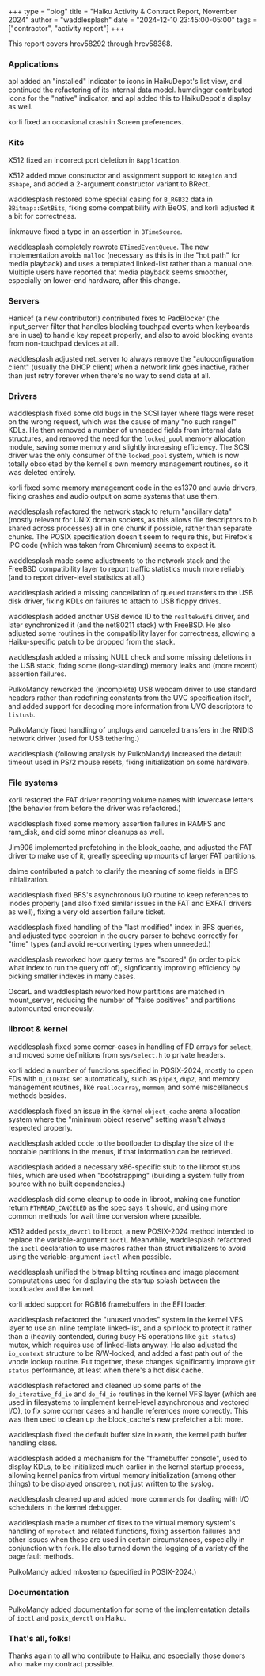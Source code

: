 +++
type = "blog"
title = "Haiku Activity & Contract Report, November 2024"
author = "waddlesplash"
date = "2024-12-10 23:45:00-05:00"
tags = ["contractor", "activity report"]
+++

This report covers hrev58292 through hrev58368.

<!--more-->

### Applications

apl added an "installed" indicator to icons in HaikuDepot's list view, and continued the refactoring of its internal data model. humdinger contributed icons for the "native" indicator, and apl added this to HaikuDepot's display as well.

korli fixed an occasional crash in Screen preferences.

### Kits

X512 fixed an incorrect port deletion in `BApplication`.

X512 added move constructor and assignment support to `BRegion` and `BShape`, and added a 2-argument constructor variant to BRect.

waddlesplash restored some special casing for `B_RGB32` data in `BBitmap::SetBits`, fixing some compatibility with BeOS, and korli adjusted it a bit for correctness.

linkmauve fixed a typo in an assertion in `BTimeSource`.

waddlesplash completely rewrote `BTimedEventQueue`. The new implementation avoids `malloc` (necessary as this is in the "hot path" for media playback) and uses a templated linked-list rather than a manual one. Multiple users have reported that media playback seems smoother, especially on lower-end hardware, after this change.

### Servers

Hanicef (a new contributor!) contributed fixes to PadBlocker (the input_server filter that handles blocking touchpad events when keyboards are in use) to handle key repeat properly, and also to avoid blocking events from non-touchpad devices at all.

waddlesplash adjusted net_server to always remove the "autoconfiguration client" (usually the DHCP client) when a network link goes inactive, rather than just retry forever when there's no way to send data at all.

### Drivers

waddlesplash fixed some old bugs in the SCSI layer where flags were reset on the wrong request, which was the cause of many "no such range!" KDLs. He then removed a number of unneeded fields from internal data structures, and removed the need for the `locked_pool` memory allocation module, saving some memory and slightly increasing efficiency. The SCSI driver was the only consumer of the `locked_pool` system, which is now totally obsoleted by the kernel's own memory management routines, so it was deleted entirely.

korli fixed some memory management code in the es1370 and auvia drivers, fixing crashes and audio output on some systems that use them.

waddlesplash refactored the network stack to return "ancillary data" (mostly relevant for UNIX domain sockets, as this allows file descriptors to b shared across processes) all in one chunk if possible, rather than separate chunks. The POSIX specification doesn't seem to require this, but Firefox's IPC code (which was taken from Chromium) seems to expect it.

waddlesplash made some adjustments to the network stack and the FreeBSD compatibility layer to report traffic statistics much more reliably (and to report driver-level statistics at all.)

waddlesplash added a missing cancellation of queued transfers to the USB disk driver, fixing KDLs on failures to attach to USB floppy drives.

waddlesplash added another USB device ID to the `realtekwifi` driver, and later synchronized it (and the net80211 stack) with FreeBSD. He also adjusted some routines in the compatibility layer for correctness, allowing a Haiku-specific patch to be dropped from the stack.

waddlesplash added a missing NULL check and some missing deletions in the USB stack, fixing some (long-standing) memory leaks and (more recent) assertion failures.

PulkoMandy reworked the (incomplete) USB webcam driver to use standard headers rather than redefining constants from the UVC specification itself, and added support for decoding more information from UVC descriptors to `listusb`.

PulkoMandy fixed handling of unplugs and canceled transfers in the RNDIS network driver (used for USB tethering.)

waddlesplash (following analysis by PulkoMandy) increased the default timeout used in PS/2 mouse resets, fixing initialization on some hardware.

### File systems

korli restored the FAT driver reporting volume names with lowercase letters (the behavior from before the driver was refactored.)

waddlesplash fixed some memory assertion failures in RAMFS and ram_disk, and did some minor cleanups as well.

Jim906 implemented prefetching in the block_cache, and adjusted the FAT driver to make use of it, greatly speeding up mounts of larger FAT partitions.

dalme contributed a patch to clarify the meaning of some fields in BFS initialization.

waddlesplash fixed BFS's asynchronous I/O routine to keep references to inodes properly (and also fixed similar issues in the FAT and EXFAT drivers as well), fixing a very old assertion failure ticket.

waddlesplash fixed handling of the "last modified" index in BFS queries, and adjusted type coercion in the query parser to behave correctly for "time" types (and avoid re-converting types when unneeded.)

waddlesplash reworked how query terms are "scored" (in order to pick what index to run the query off of), signficantly improving efficiency by picking smaller indexes in many cases.

OscarL and waddlesplash reworked how partitions are matched in mount_server, reducing the number of "false positives" and partitions automounted erroneously.

### libroot & kernel

waddlesplash fixed some corner-cases in handling of FD arrays for `select`, and moved some definitions from `sys/select.h` to private headers.

korli added a number of functions specified in POSIX-2024, mostly to open FDs with `O_CLOEXEC` set automatically, such as `pipe3`, `dup2`, and memory management routines, like `reallocarray`, `memmem`, and some miscellaneous methods besides.

waddlesplash fixed an issue in the kernel `object_cache` arena allocation system where the "minimum object reserve" setting wasn't always respected properly.

waddlesplash added code to the bootloader to display the size of the bootable partitions in the menus, if that information can be retrieved.

waddlesplash added a necessary x86-specific stub to the libroot stubs files, which are used when "bootstrapping" (building a system fully from source with no built dependencies.)

waddlesplash did some cleanup to code in libroot, making one function return `PTHREAD_CANCELED` as the spec says it should, and using more common methods for wait time conversion where possible.

X512 added `posix_devctl` to libroot, a new POSIX-2024 method intended to replace the variable-argument `ioctl`. Meanwhile, waddlesplash refactored the `ioctl` declaration to use macros rather than struct initializers to avoid using the variable-argument `ioctl` when possible.

waddlesplash unified the bitmap blitting routines and image placement computations used for displaying the startup splash between the bootloader and the kernel.

korli added support for RGB16 framebuffers in the EFI loader.

waddlesplash refactored the "unused vnodes" system in the kernel VFS layer to use an inline template linked-list, and a spinlock to protect it rather than a (heavily contended, during busy FS operations like `git status`) mutex, which requires use of linked-lists anyway. He also adjusted the `io_context` structure to be R/W-locked, and added a fast path out of the vnode lookup routine. Put together, these changes significantly improve `git status` performance, at least when there's a hot disk cache.

waddlesplash refactored and cleaned up some parts of the `do_iterative_fd_io` and `do_fd_io` routines in the kernel VFS layer (which are used in filesystems to implement kernel-level asynchronous and vectored I/O), to fix some corner cases and handle references more correctly. This was then used to clean up the block_cache's new prefetcher a bit more.

waddlesplash fixed the default buffer size in `KPath`, the kernel path buffer handling class.

waddlesplash added a mechanism for the "framebuffer console", used to display KDLs, to be initialized much earlier in the kernel startup process, allowing kernel panics from virtual memory initialization (among other things) to be displayed onscreen, not just written to the syslog.

waddlesplash cleaned up and added more commands for dealing with I/O schedulers in the kernel debugger.

waddlesplash made a number of fixes to the virtual memory system's handling of `mprotect` and related functions, fixing assertion failures and other issues when these are used in certain circumstances, especially in conjunction with `fork`. He also turned down the logging of a variety of the page fault methods.

PulkoMandy added mkostemp (specified in POSIX-2024.)

### Documentation

PulkoMandy added documentation for some of the implementation details of `ioctl` and `posix_devctl` on Haiku.

### That's all, folks!

Thanks again to all who contribute to Haiku, and especially those donors who make my contract possible.
